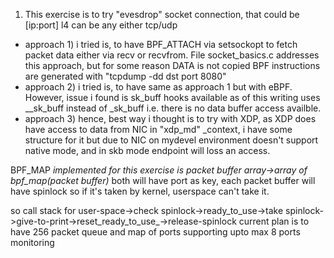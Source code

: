 1) This exercise is to try "evesdrop" socket connection, that could be [ip:port] l4 can be any either tcp/udp
-  approach 1) i tried is, to have BPF_ATTACH via setsockopt to fetch packet data either via recv or recvfrom. File socket_basics.c addresses this approach, but for some reason DATA is not copied
  BPF instructions are generated with "tcpdump -dd dst port 8080"
-  approach 2) i tried is, to have same as approach 1 but with eBPF. However, issue i found is sk_buff hooks available as of this writing uses __sk_buff instead of _sk_buff i.e. there is no data buffer access availble.
-  approach 3) hence, best way i thought is to try with XDP, as XDP does have access to data from NIC in "xdp_md" _context, i have some structure for it but due to NIC on mydevel environment doesn't support native mode, and in skb mode endpoint will loss an access.

BPF_MAP _implemented for this exercise is packet buffer array->array of bpf_map(packet buffer)_ both will have port as key, each packet buffer will have spinlock so if it's taken by kernel, userspace can't take it.


so call stack for user-space->check spinlock->ready_to_use->take spinlock->give-to-print->reset_ready_to_use_->release-spinlock
current plan is to have 256 packet queue and map of ports supporting upto max 8 ports monitoring
